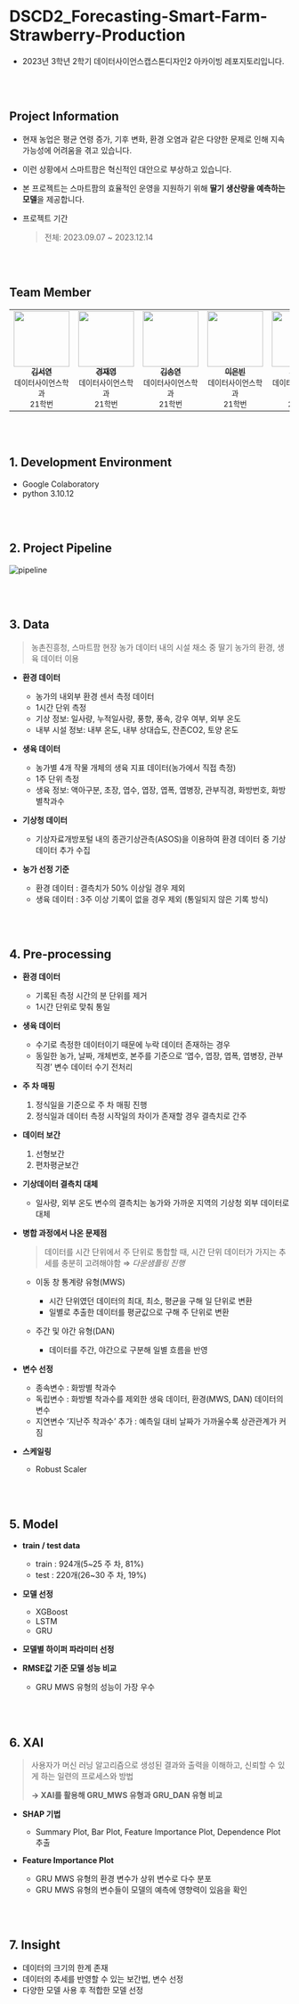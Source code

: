 # DSCD2_Forecasting-Smart-Farm-Strawberry-Production
- 2023년 3학년 2학기 데이터사이언스캡스톤디자인2 아카이빙 레포지토리입니다.

<br/><br/>
## Project Information
- 현재 농업은 평균 연령 증가, 기후 변화, 환경 오염과 같은 다양한 문제로 인해 지속 가능성에 어려움을 겪고 있습니다.
- 이런 상황에서 스마트팜은 혁신적인 대안으로 부상하고 있습니다.
- 본 프로젝트는 스마트팜의 효율적인 운영을 지원하기 위해 **딸기 생산량을 예측하는 모델**을 제공합니다.
- 프로젝트 기간
  
    > 전체: 2023.09.07 ~ 2023.12.14

    
<br/><br/>
## Team Member
<table>
  <tr>
    <td align="center">
      <a href="https://github.com/seoyeon83">
        <img src="https://github.com/seoyeon83/DSCD2_Forecasting-Smart-Farm-Strawberry-Production/blob/main/images/seoyeon83.png" width="100px;" alt=""/>
        <br/>
        <sub><b>김서연</b></sub>
      </a>
        <br>
        <sub>데이터사이언스학과</sub>
        <br>
        <sub>21학번</sub>
    </td>
    <td align="center">
      <a href="https://github.com/economy0">
        <img src="https://github.com/seoyeon83/DSCD2_Forecasting-Smart-Farm-Strawberry-Production/blob/main/images/economy0.png" width="100px;" alt=""/>
        <br />
        <sub><b>경재영</b></sub>
      </a>
        <br>
        <sub>데이터사이언스학과</sub>
        <br>
        <sub>21학번</sub>
    </td>
    <td align="center">
      <a href="https://github.com/SongyeonK">
        <img src="https://github.com/seoyeon83/DSCD2_Forecasting-Smart-Farm-Strawberry-Production/blob/main/images/SongyeonK.png" width="100px;" alt=""/>
        <br />
        <sub><b>김송연</b></sub>
      </a>
        <br>
        <sub>데이터사이언스학과</sub>
        <br>
        <sub>21학번</sub>
    </td>
    <td align="center">
      <a href="https://github.com/eunbinee14">
        <img src="https://github.com/seoyeon83/DSCD2_Forecasting-Smart-Farm-Strawberry-Production/blob/main/images/eunbinee14.png" width="100px;" alt=""/>
        <br />
        <sub><b>이은빈</b></sub>
      </a>
        <br>
        <sub>데이터사이언스학과</sub>
        <br>
        <sub>21학번</sub>
    </td>
    <td align="center">
      <a href="https://github.com/cchhooinaa">
        <img src="https://github.com/seoyeon83/DSCD2_Forecasting-Smart-Farm-Strawberry-Production/blob/main/images/cchhooinaa.png" width="100px;" alt=""/>
        <br />
        <sub><b>조인아</b></sub>
      </a>
        <br>
        <sub>데이터사이언스학과</sub>
        <br>
        <sub>21학번</sub>
    </td>
    <td align="center">
      <a href="https://github.com/onegyulim">
        <img src="https://github.com/seoyeon83/DSCD2_Forecasting-Smart-Farm-Strawberry-Production/blob/main/images/onegyulim.png" width="100px;" alt=""/>
        <br />
        <sub><b>한규림</b></sub>
      </a>
        <br>
        <sub>데이터사이언스학과</sub>
        <br>
        <sub>21학번</sub>
  </tr>
  <tr>
    </td>
  </tr>
</table>
</td>

<br/><br/>
## 1. Development Environment
- Google Colaboratory
- python 3.10.12

<br/><br/>
## 2. Project Pipeline
![pipeline](https://github.com/seoyeon83/DSCD2_Forecasting-Smart-Farm-Strawberry-Production/assets/113918499/23331fc3-6d20-442d-8eef-8a14266ef5f8)

<br/><br/>
## 3. Data
> 농촌진흥청, 스마트팜 현장 농가 데이터 내의 시설 채소 중 딸기 농가의 환경, 생육 데이터 이용
  - **환경 데이터**
    - 농가의 내외부 환경 센서 측정 데이터
    - 1시간 단위 측정
    - 기상 정보: 일사량, 누적일사량, 풍향, 풍속, 강우 여부, 외부 온도
    - 내부 시설 정보: 내부 온도, 내부 상대습도, 잔존CO2, 토양 온도
      
  - **생육 데이터**
    - 농가별 4개 작물 개체의 생육 지표 데이터(농가에서 직접 측정)
    - 1주 단위 측정
    - 생육 정보: 액아구분, 초장, 엽수, 엽장, 엽폭, 엽병장, 관부직경, 화방번호, 화방별착과수

  - **기상청 데이터**
    - 기상자료개방포털 내의 종관기상관측(ASOS)을 이용하여 환경 데이터 중 기상 데이터 추가 수집
   
  - **농가 선정 기준**
    - 환경 데이터 : 결측치가 50% 이상일 경우 제외
    - 생육 데이터 : 3주 이상 기록이 없을 경우 제외 (통일되지 않은 기록 방식)

<br/><br/>
## 4. Pre-processing
- **환경 데이터**
  - 기록된 측정 시간의 분 단위를 제거
  - 1시간 단위로 맞춰 통일
 
- **생육 데이터**
  - 수기로 측정한 데이터이기 때문에 누락 데이터 존재하는 경우
  - 동일한 농가, 날짜, 개체번호, 본주를 기준으로 ‘엽수, 엽장, 엽폭, 엽병장, 관부직경’ 변수 데이터 수기 전처리
 
- **주 차 매핑**
  1) 정식일을 기준으로 주 차 매핑 진행
  2) 정식일과 데이터 측정 시작일의 차이가 존재할 경우 결측치로 간주
  
- **데이터 보간**
  1) 선형보간 
  2) 편차평균보간

- **기상데이터 결측치 대체**
    - 일사량, 외부 온도 변수의 결측치는 농가와 가까운 지역의 기상청 외부 데이터로 대체
      
- **병합 과정에서 나온 문제점**
    > 데이터를 시간 단위에서 주 단위로 통합할 때, 시간 단위 데이터가 가지는 추세를 충분히 고려해야함 ⇒ *다운샘플링 진행*
    - 이동 창 통계량 유형(MWS)
      
      - 시간 단위였던 데이터의 최대, 최소, 평균을 구해 일 단위로 변환
      - 일별로 추출한 데이터를 평균값으로 구해 주 단위로 변환
    - 주간 및 야간 유형(DAN)
      
      - 데이터를 주간, 야간으로 구분해 일별 흐름을 반영
     
- **변수 선정**
    - 종속변수 : 화방별 착과수
    - 독립변수 : 화방별 착과수를 제외한 생육 데이터, 환경(MWS, DAN) 데이터의 변수
    - 지연변수 ‘지난주 착과수’ 추가 : 예측일 대비 날짜가 가까울수록 상관관계가 커짐

- **스케일링**
    - Robust Scaler

<br/><br/>
## 5. Model
- **train / test data**
  - train : 924개(5~25 주 차, 81%)
  - test : 220개(26~30 주 차, 19%)
    
- **모델 선정**
  - XGBoost
  - LSTM
  - GRU
    
- **모델별 하이퍼 파라미터 선정**
  
- **RMSE값 기준 모델 성능 비교**
    - GRU MWS 유형의 성능이 가장 우수
  
<br/><br/>
## 6. XAI
> 사용자가 머신 러닝 알고리즘으로 생성된 결과와 출력을 이해하고, 신뢰할 수 있게 하는 일련의 프로세스와 방법
>
> **→ XAI를 활용해 GRU_MWS 유형과 GRU_DAN 유형 비교**
  
- **SHAP 기법**
  - Summary Plot, Bar Plot, Feature Importance Plot, Dependence Plot 추출
    
- **Feature Importance Plot**
    - GRU MWS 유형의 환경 변수가 상위 변수로 다수 분포
    - GRU MWS 유형의 변수들이 모델의 예측에 영향력이 있음을 확인

<br/><br/>
## 7. Insight
  - 데이터의 크기의 한계 존재
  - 데이터의 추세를 반영할 수 있는 보간법, 변수 선정
  - 다양한 모델 사용 후 적합한 모델 선정
